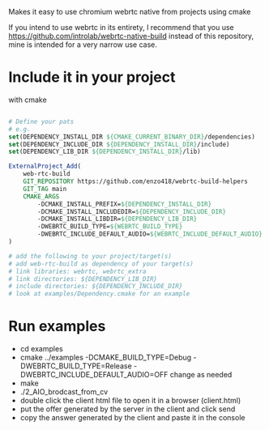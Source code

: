 Makes it easy to use chromium webrtc native from projects using cmake

If you intend to use webrtc in its entirety, I recommend that you use https://github.com/introlab/webrtc-native-build instead of this repository, mine is intended for a very narrow use case.

# Include it in your project
with cmake
```cmake

# Define your pats
# e.g.
set(DEPENDENCY_INSTALL_DIR ${CMAKE_CURRENT_BINARY_DIR}/dependencies)
set(DEPENDENCY_INCLUDE_DIR ${DEPENDENCY_INSTALL_DIR}/include)
set(DEPENDENCY_LIB_DIR ${DEPENDENCY_INSTALL_DIR}/lib)

ExternalProject_Add(
    web-rtc-build
    GIT_REPOSITORY https://github.com/enzo418/webrtc-build-helpers
    GIT_TAG main
    CMAKE_ARGS
        -DCMAKE_INSTALL_PREFIX=${DEPENDENCY_INSTALL_DIR}
        -DCMAKE_INSTALL_INCLUDEDIR=${DEPENDENCY_INCLUDE_DIR}
        -DCMAKE_INSTALL_LIBDIR=${DEPENDENCY_LIB_DIR}
        -DWEBRTC_BUILD_TYPE=${WEBRTC_BUILD_TYPE}
        -DWEBRTC_INCLUDE_DEFAULT_AUDIO=${WEBRTC_INCLUDE_DEFAULT_AUDIO} # ON/OFF
)

# add the following to your project/target(s)
# add web-rtc-build as dependency of your target(s)
# link libraries: webrtc, webrtc_extra
# link directories: ${DEPENDENCY_LIB_DIR}
# include directories: ${DEPENDENCY_INCLUDE_DIR}
# look at examples/Dependency.cmake for an example
```

# Run examples
- cd examples
- cmake ../examples -DCMAKE_BUILD_TYPE=Debug -DWEBRTC_BUILD_TYPE=Release -DWEBRTC_INCLUDE_DEFAULT_AUDIO=OFF
change as needed
- make 
- ./2_AIO_brodcast_from_cv
- double click the client html file to open it in a browser (client.html)
- put the offer generated by the server in the client and click send
- copy the answer generated by the client and paste it in the console